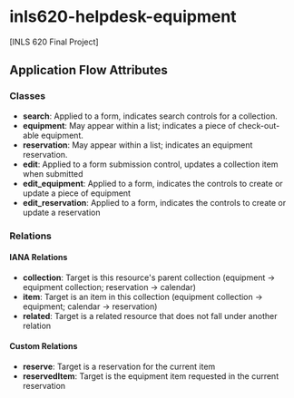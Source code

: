 # inls620-helpdesk-equipment
[INLS 620 Final Project]

## Application Flow Attributes
### Classes
* **search**: Applied to a form, indicates search controls for a collection.
* **equipment**: May appear within a list; indicates a piece of check-out-able equipment.
* **reservation**: May appear within a list; indicates an equipment reservation.
* **edit**: Applied to a form submission control, updates a collection item when submitted
* **edit_equipment**: Applied to a form, indicates the controls to create or update a piece of equipment
* **edit_reservation**: Applied to a form, indicates the controls to create or update a reservation

### Relations
#### IANA Relations
* **collection**: Target is this resource's parent collection (equipment -> equipment collection; reservation -> calendar)
* **item**: Target is an item in this collection (equipment collection -> equipment; calendar -> reservation)
* **related**: Target is a related resource that does not fall under another relation

#### Custom Relations
* **reserve**: Target is a reservation for the current item
* **reservedItem**: Target is the equipment item requested in the current reservation
